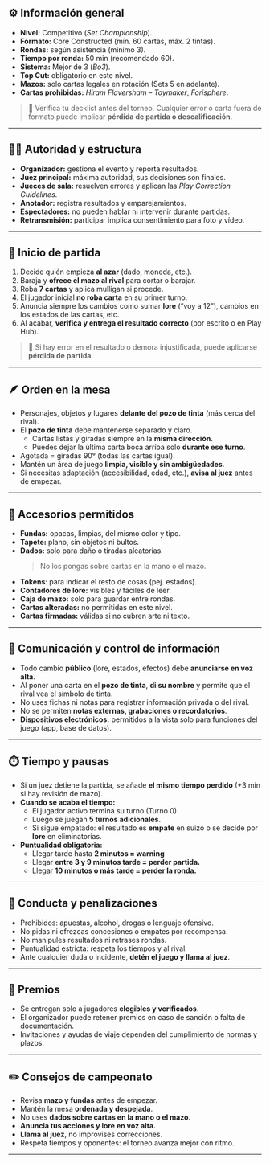 ## ⚙️ Información general
- **Nivel:** Competitivo (_Set Championship_).
- **Formato:** Core Constructed (mín. 60 cartas, máx. 2 tintas).
- **Rondas:** según asistencia (mínimo 3).
- **Tiempo por ronda:** 50 min (recomendado 60).
- **Sistema:** Mejor de 3 (_Bo3_).
- **Top Cut:** obligatorio en este nivel.
- **Mazos:** solo cartas legales en rotación (Sets 5 en adelante).
- **Cartas prohibidas:** _Hiram Flaversham – Toymaker_, _Forisphere_.

> 📄 Verifica tu decklist antes del torneo. Cualquier error o carta fuera de formato puede implicar **pérdida de partida o descalificación**.

---
## 🧑‍⚖️ Autoridad y estructura

- **Organizador:** gestiona el evento y reporta resultados.
- **Juez principal:** máxima autoridad, sus decisiones son finales.
- **Jueces de sala:** resuelven errores y aplican las _Play Correction Guidelines_.
- **Anotador:** registra resultados y emparejamientos.
- **Espectadores:** no pueden hablar ni intervenir durante partidas.
- **Retransmisión:** participar implica consentimiento para foto y vídeo.

---
## 🧩 Inicio de partida

1. Decide quién empieza **al azar** (dado, moneda, etc.).
2. Baraja y **ofrece el mazo al rival** para cortar o barajar.
3. Roba **7 cartas** y aplica mulligan si procede.
4. El jugador inicial **no roba carta** en su primer turno.
5. Anuncia siempre los cambios como sumar **lore** (“voy a 12”), cambios en los estados de las cartas, etc.
6. Al acabar, **verifica y entrega el resultado correcto** (por escrito o en Play Hub).    

> 🔔 Si hay error en el resultado o demora injustificada, puede aplicarse **pérdida de partida**.

---
## 🪶 Orden en la mesa

- Personajes, objetos y lugares **delante del pozo de tinta** (más cerca del rival).
- El **pozo de tinta** debe mantenerse separado y claro.
    - Cartas listas y giradas siempre en la **misma dirección**.
    - Puedes dejar la última carta boca arriba solo **durante ese turno**.
- Agotada = giradas 90° (todas las cartas igual).
- Mantén un área de juego **limpia, visible y sin ambigüedades**.    
- Si necesitas adaptación (accesibilidad, edad, etc.), **avisa al juez** antes de empezar.

---
## 🎲 Accesorios permitidos
- **Fundas:** opacas, limpias, del mismo color y tipo.
- **Tapete:** plano, sin objetos ni bultos. 
- **Dados:** solo para daño o tiradas aleatorias.
    > No los pongas sobre cartas en la mano o el mazo.
- **Tokens**: para indicar el resto de cosas (pej. estados).
- **Contadores de lore:** visibles y fáciles de leer.
- **Caja de mazo:** solo para guardar entre rondas.
- **Cartas alteradas:** no permitidas en este nivel.
- **Cartas firmadas:** válidas si no cubren arte ni texto.
---
## 🧠 Comunicación y control de información
- Todo cambio **público** (lore, estados, efectos) debe **anunciarse en voz alta**.
- Al poner una carta en el **pozo de tinta**, **di su nombre** y permite que el rival vea el símbolo de tinta.
- No uses fichas ni notas para registrar información privada o del rival.
- No se permiten **notas externas, grabaciones o recordatorios**.
- **Dispositivos electrónicos:** permitidos a la vista solo para funciones del juego (app, base de datos).
---
## ⏱️ Tiempo y pausas
- Si un juez detiene la partida, se añade **el mismo tiempo perdido** (+3 min si hay revisión de mazo).
- **Cuando se acaba el tiempo:**
    - El jugador activo termina su turno (Turno 0).
    - Luego se juegan **5 turnos adicionales**.
    - Si sigue empatado: el resultado es **empate** en suizo o se decide por **lore** en eliminatorias.
- **Puntualidad obligatoria:**
	- Llegar tarde hasta **2 minutos = warning**
    - Llegar **entre 3 y 9 minutos tarde = perder partida.**
    - Llegar **10 minutos o más tarde = perder la ronda.**
---
## 🚫 Conducta y penalizaciones
- Prohibidos: apuestas, alcohol, drogas o lenguaje ofensivo.
- No pidas ni ofrezcas concesiones o empates por recompensa.
- No manipules resultados ni retrases rondas.
- Puntualidad estricta: respeta los tiempos y al rival.
- Ante cualquier duda o incidente, **detén el juego y llama al juez**.

---
## 🎁 Premios

- Se entregan solo a jugadores **elegibles y verificados**.
- El organizador puede retener premios en caso de sanción o falta de documentación.
- Invitaciones y ayudas de viaje dependen del cumplimiento de normas y plazos.

---
## ✏️ Consejos de campeonato

- Revisa **mazo y fundas** antes de empezar.
- Mantén la mesa **ordenada y despejada**.
- No uses **dados sobre cartas en la mano o el mazo**.
- **Anuncia tus acciones y lore en voz alta.**
- **Llama al juez**, no improvises correcciones.
- Respeta tiempos y oponentes: el torneo avanza mejor con ritmo.
---